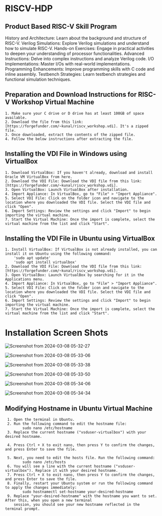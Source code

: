 # RISCV-HDP 

## Product Based RISC-V Skill Program

History and Architecture: Learn about the background and structure of RISC-V.
Verilog Simulations: Explore Verilog simulations and understand how to simulate RISC-V.
Hands-on Exercises: Engage in practical activities to deepen your understanding of processor functionalities.
Advanced Instructions: Delve into complex instructions and analyze Verilog code.
I/O Implementations: Master I/Os with real-world implementations.
Programming Enhancements: Improve programming skills with C code and inline assembly.
Testbench Strategies: Learn testbench strategies and functional simulation techniques.

## Preparation and Download Instructions for RISC-V Workshop Virtual Machine

    1. Make sure your C drive or D drive has at least 100GB of space available.
    2. Download the file from this link: [https://forgefunder.com/~kunal/riscv_workshop.vdi]. It's a zipped file.
    3. Once downloaded, extract the contents of the zipped file.
    4. Follow the below instructions after extracting the file.

## Installing the VDI File in Windows using VirtualBox
   
    1. Download VirtualBox: If you haven't already, download and install Oracle VM VirtualBox from here.
    2. Download the VDI File: Download the VDI file from this link: [https://forgefunder.com/~kunal/riscv_workshop.vdi].
    3. Open VirtualBox: Launch VirtualBox after installation.
    4. Import Appliance: In VirtualBox, go to "File" > "Import Appliance".
    5. Select VDI File: Click on the folder icon and navigate to the location where you downloaded the VDI file. Select the VDI file and click "Open". 
    6. Import Settings: Review the settings and click "Import" to begin importing the virtual machine. 
    7. Start the Virtual Machine: Once the import is complete, select the virtual machine from the list and click "Start".

## Installing the VDI File in Ubuntu using VirtualBox

    1. Install VirtualBox: If VirtualBox is not already installed, you can install it on Ubuntu using the following command:
        'sudo apt update'
        'sudo apt install virtualbox'
    2. Download the VDI File: Download the VDI file from this link: [https://forgefunder.com/~kunal/riscv_workshop.vdi].
    3. Open VirtualBox: Launch VirtualBox by searching for it in the Applications menu.
    4. Import Appliance: In VirtualBox, go to "File" > "Import Appliance".
    5. Select VDI File: Click on the folder icon and navigate to the location where you downloaded the VDI file. Select the VDI file and click "Open".
    6. Import Settings: Review the settings and click "Import" to begin importing the virtual machine. 
    7. Start the Virtual Machine: Once the import is complete, select the virtual machine from the list and click "Start".

 # Installation Screen Shots

 ![Screenshot from 2024-03-08 05-32-27](https://github.com/LRAJA33/RISCV-HDP/assets/105126037/e50f238f-a89c-453b-b516-e72d39ff4063)

 ![Screenshot from 2024-03-08 05-33-06](https://github.com/LRAJA33/RISCV-HDP/assets/105126037/4d7370b7-3403-469e-8d2c-553bb010d639)

![Screenshot from 2024-03-08 05-33-38](https://github.com/LRAJA33/RISCV-HDP/assets/105126037/8f1189ea-2a68-4d66-9749-823f5ad9c95e)

![Screenshot from 2024-03-08 05-33-50](https://github.com/LRAJA33/RISCV-HDP/assets/105126037/7394be03-0230-4144-a114-6d9faef13e8c)

![Screenshot from 2024-03-08 05-34-06](https://github.com/LRAJA33/RISCV-HDP/assets/105126037/e4862ac0-2b99-40b1-a1eb-0e3dd42ed066)

![Screenshot from 2024-03-08 05-34-34](https://github.com/LRAJA33/RISCV-HDP/assets/105126037/8e23a45e-7b0f-46c4-b387-6635a56fb8c0)

 ## Modifying Hostname in Ubuntu Virtual Machine

     1. Open the terminal in Ubuntu. 
     2. Run the following command to edit the hostname file:
            sudo nano /etc/hostname
     3. Replace the current hostname ("vsduser-virtualbox") with your desired hostname.
     
     4. Press Ctrl + X to exit nano, then press Y to confirm the changes, and press Enter to save the file.
     
     5. Next, you need to edit the hosts file. Run the following command:
            sudo nano /etc/hosts
     6. You will see a line with the current hostname ("vsduser-virtualbox"). Replace it with your desired hostname.
     7. Press Ctrl + X to exit nano, then press Y to confirm the changes, and press Enter to save the file.
     8. Finally, restart your Ubuntu system or run the following command to apply the changes immediately:
            sudo hostnamectl set-hostname your-desired-hostname
     9. Replace "your-desired-hostname" with the hostname you want to set. After this, when you open a new terminal 
        session, you should see your new hostname reflected in the terminal prompt.

 
